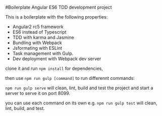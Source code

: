 #Boilerplate Angular ES6 TDD development project


This is a boilerplate with the following properties:

- Angular2 rc5 framework
- ES6 instead of Typescript 
- TDD with karma and Jasmine
- Bundling with Webpack
- Jsformating with ESLint
- Task management with Gulp.
- Dev deployment with Webpack dev server

clone it and run `npm install` for dependencies,

then use `npm run gulp [command]` to run differennt commands:

`npm run gulp serve` will clean, lint, build and test the project and start
a server to serve it on port 8099.

you can use each command on its own
e.g. `npm run gulp test` will clean, lint, build, and test.
